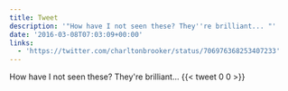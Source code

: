 ```yaml
---
title: Tweet
description: '"How have I not seen these? They''re brilliant... "'
date: '2016-03-08T07:03:09+00:00'
links:
  - 'https://twitter.com/charltonbrooker/status/706976368253407233'
---
```

How have I not seen these? They're brilliant... 
      {{< tweet 0 0 >}}
    

